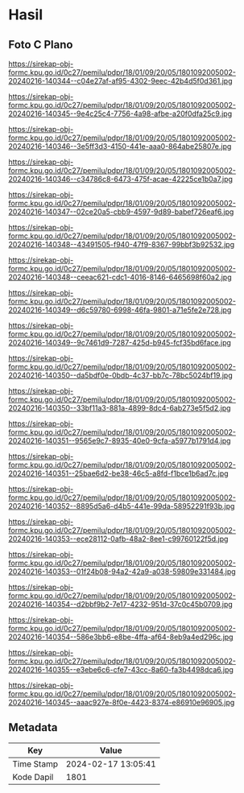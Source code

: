 # Hasil

## Foto C Plano

https://sirekap-obj-formc.kpu.go.id/0c27/pemilu/pdpr/18/01/09/20/05/1801092005002-20240216-140344--c04e27af-af95-4302-9eec-42b4d5f0d361.jpg

https://sirekap-obj-formc.kpu.go.id/0c27/pemilu/pdpr/18/01/09/20/05/1801092005002-20240216-140345--9e4c25c4-7756-4a98-afbe-a20f0dfa25c9.jpg

https://sirekap-obj-formc.kpu.go.id/0c27/pemilu/pdpr/18/01/09/20/05/1801092005002-20240216-140346--3e5ff3d3-4150-441e-aaa0-864abe25807e.jpg

https://sirekap-obj-formc.kpu.go.id/0c27/pemilu/pdpr/18/01/09/20/05/1801092005002-20240216-140346--c34786c8-6473-475f-acae-42225ce1b0a7.jpg

https://sirekap-obj-formc.kpu.go.id/0c27/pemilu/pdpr/18/01/09/20/05/1801092005002-20240216-140347--02ce20a5-cbb9-4597-9d89-babef726eaf6.jpg

https://sirekap-obj-formc.kpu.go.id/0c27/pemilu/pdpr/18/01/09/20/05/1801092005002-20240216-140348--43491505-f940-47f9-8367-99bbf3b92532.jpg

https://sirekap-obj-formc.kpu.go.id/0c27/pemilu/pdpr/18/01/09/20/05/1801092005002-20240216-140348--ceeac621-cdc1-4016-8146-6465698f60a2.jpg

https://sirekap-obj-formc.kpu.go.id/0c27/pemilu/pdpr/18/01/09/20/05/1801092005002-20240216-140349--d6c59780-6998-46fa-9801-a71e5fe2e728.jpg

https://sirekap-obj-formc.kpu.go.id/0c27/pemilu/pdpr/18/01/09/20/05/1801092005002-20240216-140349--9c7461d9-7287-425d-b945-fcf35bd6face.jpg

https://sirekap-obj-formc.kpu.go.id/0c27/pemilu/pdpr/18/01/09/20/05/1801092005002-20240216-140350--da5bdf0e-0bdb-4c37-bb7c-78bc5024bf19.jpg

https://sirekap-obj-formc.kpu.go.id/0c27/pemilu/pdpr/18/01/09/20/05/1801092005002-20240216-140350--33bf11a3-881a-4899-8dc4-6ab273e5f5d2.jpg

https://sirekap-obj-formc.kpu.go.id/0c27/pemilu/pdpr/18/01/09/20/05/1801092005002-20240216-140351--9565e9c7-8935-40e0-9cfa-a5977b1791d4.jpg

https://sirekap-obj-formc.kpu.go.id/0c27/pemilu/pdpr/18/01/09/20/05/1801092005002-20240216-140351--25bae6d2-be38-46c5-a8fd-f1bce1b6ad7c.jpg

https://sirekap-obj-formc.kpu.go.id/0c27/pemilu/pdpr/18/01/09/20/05/1801092005002-20240216-140352--8895d5a6-d4b5-441e-99da-58952291f93b.jpg

https://sirekap-obj-formc.kpu.go.id/0c27/pemilu/pdpr/18/01/09/20/05/1801092005002-20240216-140353--ece28112-0afb-48a2-8ee1-c99760122f5d.jpg

https://sirekap-obj-formc.kpu.go.id/0c27/pemilu/pdpr/18/01/09/20/05/1801092005002-20240216-140353--01f24b08-94a2-42a9-a038-59809e331484.jpg

https://sirekap-obj-formc.kpu.go.id/0c27/pemilu/pdpr/18/01/09/20/05/1801092005002-20240216-140354--d2bbf9b2-7e17-4232-951d-37c0c45b0709.jpg

https://sirekap-obj-formc.kpu.go.id/0c27/pemilu/pdpr/18/01/09/20/05/1801092005002-20240216-140354--586e3bb6-e8be-4ffa-af64-8eb9a4ed296c.jpg

https://sirekap-obj-formc.kpu.go.id/0c27/pemilu/pdpr/18/01/09/20/05/1801092005002-20240216-140355--e3ebe6c6-cfe7-43cc-8a60-fa3b4498dca6.jpg

https://sirekap-obj-formc.kpu.go.id/0c27/pemilu/pdpr/18/01/09/20/05/1801092005002-20240216-140345--aaac927e-8f0e-4423-8374-e86910e96905.jpg


## Metadata

| Key        | Value               |
| ---------- | ------------------- |
| Time Stamp | 2024-02-17 13:05:41 |
| Kode Dapil | 1801                |



